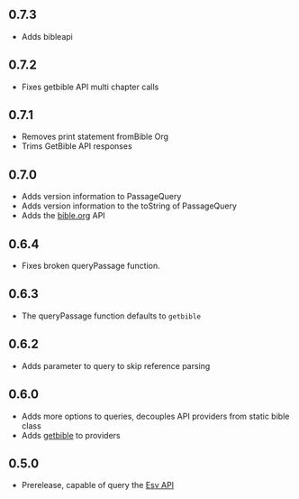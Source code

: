 ## 0.7.3
- Adds bibleapi

## 0.7.2
- Fixes getbible API multi chapter calls

## 0.7.1
- Removes print statement fromBible Org
- Trims GetBible API responses

## 0.7.0
- Adds version information to PassageQuery
- Adds version information to the toString of PassageQuery
- Adds the [bible.org](https://labs.bible.org/api_web_service) API
## 0.6.4
- Fixes broken queryPassage function.

## 0.6.3
- The queryPassage function defaults to `getbible`

## 0.6.2
- Adds parameter to query to skip reference parsing

## 0.6.0
- Adds more options to queries, decouples API providers from static bible class
- Adds [getbible](https://getbible.net/api) to providers

## 0.5.0
- Prerelease, capable of query the [Esv API](https://api.esv.org/)

